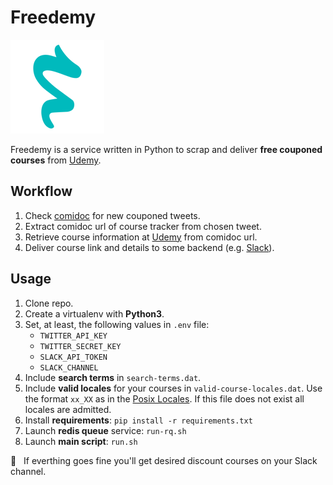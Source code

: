 # Freedemy

![Freedemy Logo](freedemy-logo.png)

Freedemy is a service written in Python to scrap and deliver **free couponed courses** from [Udemy](https://udemy.com).

## Workflow

1. Check [comidoc](https://twitter.com/comidoc) for new couponed tweets.
2. Extract comidoc url of course tracker from chosen tweet.
3. Retrieve course information at [Udemy](https://udemy.com) from comidoc url.
4. Deliver course link and details to some backend (e.g. [Slack](https://slack.com)).

## Usage

1. Clone repo.
2. Create a virtualenv with **Python3**.
3. Set, at least, the following values in `.env` file:
   - `TWITTER_API_KEY`
   - `TWITTER_SECRET_KEY`
   - `SLACK_API_TOKEN`
   - `SLACK_CHANNEL`
4. Include **search terms** in `search-terms.dat`.
5. Include **valid locales** for your courses in `valid-course-locales.dat`. Use the format `xx_XX` as in the [Posix Locales](https://docs.oracle.com/cd/E23824_01/html/E26033/glset.html). If this file does not exist all locales are admitted.
6. Install **requirements**: `pip install -r requirements.txt`
7. Launch **redis queue** service: `run-rq.sh`
8. Launch **main script**: `run.sh`

🎉 &nbsp; If everthing goes fine you'll get desired discount courses on your Slack channel.
